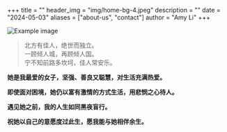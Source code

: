 +++
title = ""
header_img = "img/home-bg-4.jpeg"
description = ""
date = "2024-05-03"
aliases = ["about-us", "contact"]
author = "Amy Li"
+++

![Example image](/blog/img/girl.jpg)

> 北方有佳人，绝世而独立。<br>
> 一顾倾人城，再顾倾人国。<br>
> 宁不知前路多坎坷，佳人常安乐。<br>

**她是我最爱的女子，坚强、善良又聪慧，对生活充满热爱。**

**即使面对困境，她仍以富有激情的方式生活，用悲悯之心待人。**

**遇见她之前，我的人生如同黑夜盲行。**

**祝她以自己的意愿度过此生，愿我能与她相伴余生。**

